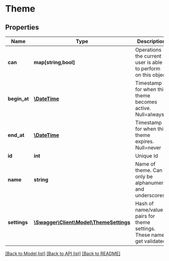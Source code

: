 # Theme

## Properties
Name | Type | Description | Notes
------------ | ------------- | ------------- | -------------
**can** | **map[string,bool]** | Operations the current user is able to perform on this object | [optional] 
**begin_at** | [**\DateTime**](\DateTime.md) | Timestamp for when this theme becomes active. Null&#x3D;always | [optional] 
**end_at** | [**\DateTime**](\DateTime.md) | Timestamp for when this theme expires. Null&#x3D;never | [optional] 
**id** | **int** | Unique Id | [optional] 
**name** | **string** | Name of theme. Can only be alphanumeric and underscores. | [optional] 
**settings** | [**\Swagger\Client\Model\ThemeSettings**](ThemeSettings.md) | Hash of name/value pairs for theme settings. These names get validated. | [optional] 

[[Back to Model list]](../README.md#documentation-for-models) [[Back to API list]](../README.md#documentation-for-api-endpoints) [[Back to README]](../README.md)


